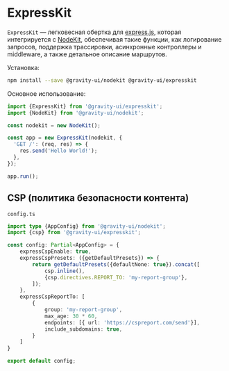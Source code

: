 # ExpressKit

`ExpressKit` — легковесная обертка для [express.js](https://expressjs.com/), которая интегрируется с [NodeKit](https://github.com/gravity-ui/nodekit), обеспечивая такие функции, как логирование запросов, поддержка трассировки, асинхронные контроллеры и middleware, а также детальное описание маршрутов.

Установка:

```bash
npm install --save @gravity-ui/nodekit @gravity-ui/expresskit
```

Основное использование:

```typescript
import {ExpressKit} from '@gravity-ui/expresskit';
import {NodeKit} from '@gravity-ui/nodekit';

const nodekit = new NodeKit();

const app = new ExpressKit(nodekit, {
  'GET /': (req, res) => {
    res.send('Hello World!');
  },
});

app.run();
```

## CSP (политика безопасности контента)

`config.ts`

```typescript
import type {AppConfig} from '@gravity-ui/nodekit';
import {csp} from '@gravity-ui/expresskit';

const config: Partial<AppConfig> = {
    expressCspEnable: true,
    expressCspPresets: ({getDefaultPresets}) => {
        return getDefaultPresets({defaultNone: true}).concat([
            csp.inline(),
            {csp.directives.REPORT_TO: 'my-report-group'},
        ]);
    },
    expressCspReportTo: [
        {
            group: 'my-report-group',
            max_age: 30 * 60,
            endpoints: [{ url: 'https://cspreport.com/send'}],
            include_subdomains: true,
        }
    ]
}

export default config;
```
